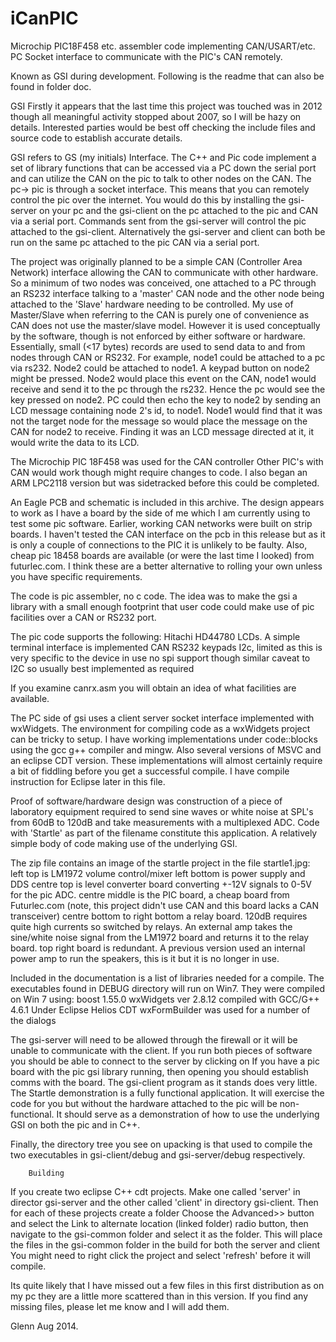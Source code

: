 # iCanPIC
Microchip PIC18F458 etc. assembler code implementing CAN/USART/etc. 
PC Socket interface to communicate with the PIC's CAN remotely.

Known as GSI during development. Following is the readme that can 
also be found in folder doc.

GSI
Firstly it appears that the last time this project was touched 
was in 2012 though all meaningful activity stopped about 2007, 
so I will be hazy on details.
Interested parties would be best off checking the include files 
and source code to establish accurate details.

GSI refers to GS (my initials) Interface.
The C++ and Pic code implement a set of library functions that 
can be accessed via a PC down the serial port and can utilize 
the CAN on the pic to talk to other nodes on the CAN.
The pc-> pic is through a socket interface. This means that you 
can remotely control the pic over the internet. You would do 
this by installing the gsi-server on your pc and the gsi-client 
on the pc attached to the pic and CAN via a serial port. 
Commands sent from the gsi-server will control the pic attached 
to the gsi-client.
Alternatively the gsi-server and client can both be run on the 
same pc attached to the pic CAN via a serial port.

The project was originally planned to be a simple CAN (Controller Area Network) 
interface allowing the CAN to communicate with other hardware. 
So a minimum of two nodes was conceived, one attached to a PC 
through an RS232 interface talking to a 'master' CAN node and 
the other node being attached to the 'Slave' hardware needing to 
be controlled.
My use of Master/Slave when referring to the CAN is purely one 
of convenience as CAN does not use the master/slave model. 
However it is used conceptually by the software, though is not 
enforced by either software or hardware.
Essentially, small (<17 bytes) records are used to send data to 
and from nodes through CAN or RS232.
For example,  node1 could be attached to a pc via rs232. Node2 
could be attached to node1. A keypad button on node2 might be 
pressed. Node2 would place this event on the CAN, node1 would 
receive and send it to the pc through the rs232. Hence the pc 
would see the key pressed on node2. PC could then echo the key 
to node2 by sending an LCD message containing node 2's id, to 
node1. Node1 would find that it was not the target node for the 
message so would place the message on the CAN for node2 to 
receive. Finding it was an LCD message directed at it, it would write the data 
to its LCD.


The Microchip PIC 18F458 was used for the CAN controller Other 
PIC's with CAN would work though might require changes to code.
I also began an ARM LPC2118 version but was sidetracked before 
this could be completed.

An Eagle PCB and schematic is included in this archive. The 
design appears to work as I have a board by the side of me which 
I am currently using to test some pic software. Earlier, working 
CAN networks were built on strip boards. I haven't tested the 
CAN interface on the pcb in this release but as it is only a 
couple of 
connections to the PIC it is unlikely to be faulty.
Also, cheap pic 18458 boards are available (or were the last 
time I looked) from futurlec.com. I think these are a better 
alternative to rolling your own unless you have specific 
requirements.

The code is pic assembler, no c code. The idea was to make the 
gsi a library with a small enough footprint that user code could 
make use of pic facilities over a CAN or RS232 port.

The pic code supports the following:
Hitachi HD44780 LCDs. A simple terminal interface is implemented
CAN
RS232
keypads
I2c, limited as this is very specific to the device in use
no spi support though similar caveat to I2C so usually best 
implemented as required

If you examine canrx.asm you will obtain an idea of what 
facilities are available.


The PC side of gsi uses a client server socket interface 
implemented with wxWidgets.
The environment for compiling code as a wxWidgets project can be 
tricky to setup.
I have working implementations under code::blocks using the gcc 
g++ compiler and mingw. Also several versions of MSVC and an 
eclipse CDT 
version.
These implementations will almost certainly require a bit of 
fiddling before you get a successful compile. I have compile 
instruction for Eclipse later in this file.

Proof of software/hardware design was construction of a piece of 
laboratory equipment required to send sine waves or white noise 
at SPL's from 60dB to 120dB and take measurements with a 
multiplexed ADC. 
Code with 'Startle' as part of the filename constitute this 
application. A relatively simple body of code making use of the 
underlying GSI.

The zip file contains an image of the startle project in the 
file startle1.jpg:
left top is LM1972 volume control/mixer
left bottom is power supply and DDS
centre top is level converter board converting +-12V signals to 
0-5V for the pic ADC.
centre middle is the PIC board, a cheap board from Futurlec.com 
(note, this project didn't use CAN and this board lacks a CAN 
transceiver)
centre bottom to right bottom a relay board. 120dB requires 
quite high currents so switched by relays. An external amp takes 
the sine/white noise signal from the LM1972 board and returns it 
to the relay board.
top right board is redundant. A previous version used an 
internal power amp to run the speakers, this is it but it is no 
longer in use.

Included in the documentation is a list of libraries needed for 
a compile.
The executables found in DEBUG directory will run on Win7.
They were compiled on Win 7 using:
boost 1.55.0
wxWidgets ver 2.8.12
compiled with GCC/G++ 4.6.1
Under Eclipse Helios CDT
wxFormBuilder was used for a number of the dialogs

The gsi-server will need to be allowed through the firewall or it 
will be unable to communicate with the client. 
If you run both pieces of software you should be able to connect 
to the server by clicking on <Socket OpenSession>
If you have a pic board with the pic gsi library running, then 
opening <Node OpenNodeOnDevice> you should establish comms with 
the board. The gsi-client program as it stands does very little. The 
Startle demonstration is a fully functional application. It will 
exercise the code for you but without the hardware attached to 
the pic will be non-functional.
It should serve as a demonstration of how to use the underlying 
GSI on both the pic and in C++.


Finally, the directory tree you see on upacking is that used to 
compile the two executables in gsi-client/debug and 
gsi-server/debug respectively.

		Building
If you create two eclipse C++ cdt projects. Make one called 
'server' in director gsi-server and the other called 'client' in 
directory gsi-client. Then for each of these projects create a 
folder <File New Folder> Choose the Advanced>> button and select 
the Link to alternate location (linked folder) radio button, 
then navigate to 
the gsi-common folder and select it as the folder.
This will place the files in the gsi-common folder in the build 
for both the server and client
You might need to right click the project and select 'refresh' 
before it will compile.

Its quite likely that I have missed out a few files in this 
first distribution as on my pc they are a little more scattered 
than in this version. If you find any missing files, please let 
me know and I will add them.
 
Glenn Aug 2014.